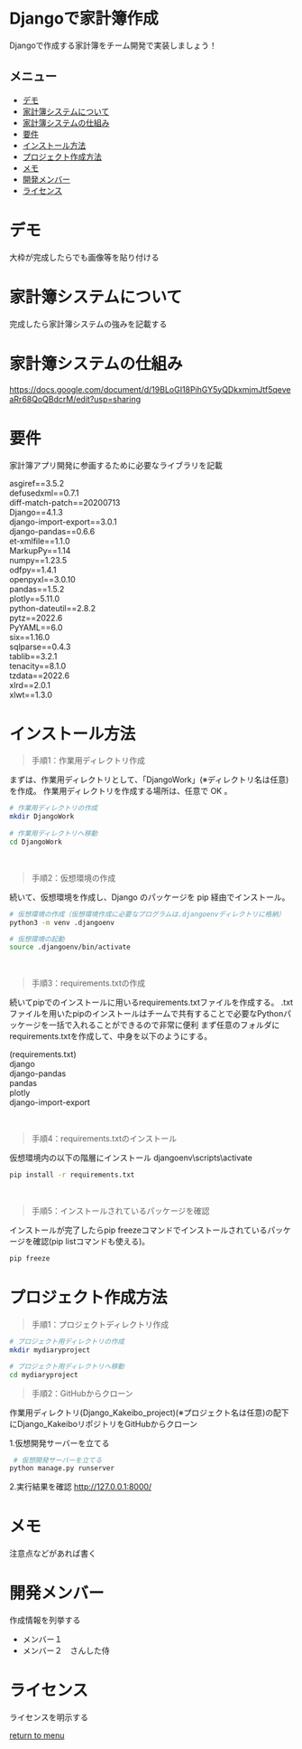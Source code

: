 # Djangoで家計簿作成
 
 Djangoで作成する家計簿をチーム開発で実装しましょう！
 
## メニュー
* [デモ](#デモ)
* [家計簿システムについて](#家計簿システムについて)
* [家計簿システムの仕組み](#家計簿システムの仕組み)
* [要件](#要件)
* [インストール方法](#インストール方法)
* [プロジェクト作成方法](#プロジェクト作成方法)
* [メモ](#メモ)
* [開発メンバー](#開発メンバー)
* [ライセンス](#ライセンス)

 
# デモ

大枠が完成したらでも画像等を貼り付ける
 
# 家計簿システムについて
 
完成したら家計簿システムの強みを記載する

# 家計簿システムの仕組み
 https://docs.google.com/document/d/19BLoGI18PihGY5yQDkxmjmJtf5qeveaRr68QoQBdcrM/edit?usp=sharing

 
# 要件
 
家計簿アプリ開発に参画するために必要なライブラリを記載

 asgiref==3.5.2
<br>
 defusedxml==0.7.1
<br>
 diff-match-patch==20200713
<br>
 Django==4.1.3
<br>
 django-import-export==3.0.1
<br>
 django-pandas==0.6.6
<br>
 et-xmlfile==1.1.0
<br>
 MarkupPy==1.14
<br>
 numpy==1.23.5
<br>
 odfpy==1.4.1
<br>
 openpyxl==3.0.10
<br>
 pandas==1.5.2
<br>
 plotly==5.11.0
<br>
 python-dateutil==2.8.2
<br>
 pytz==2022.6
<br>
 PyYAML==6.0
<br>
 six==1.16.0
<br>
 sqlparse==0.4.3
<br>
 tablib==3.2.1
<br>
 tenacity==8.1.0
<br>
 tzdata==2022.6
<br>
 xlrd==2.0.1
<br>
 xlwt==1.3.0
 
# インストール方法
 > 手順1：作業用ディレクトリ作成
 
 まずは、作業用ディレクトリとして、「DjangoWork」(※ディレクトリ名は任意)を作成。
作業用ディレクトリを作成する場所は、任意で OK 。
```bash
# 作業用ディレクトリの作成
mkdir DjangoWork
 
# 作業用ディレクトリへ移動
cd DjangoWork
```
<br>

> 手順2：仮想環境の作成

続いて、仮想環境を作成し、Django のパッケージを pip 経由でインストール。
```bash
# 仮想環境の作成（仮想環境作成に必要なプログラムは.djangoenvディレクトリに格納）
python3 -m venv .djangoenv

# 仮想環境の起動
source .djangoenv/bin/activate
```
<br>

> 手順3：requirements.txtの作成

続いてpipでのインストールに用いるrequirements.txtファイルを作成する。
.txtファイルを用いたpipのインストールはチームで共有することで必要なPythonパッケージを一括で入れることができるので非常に便利
まず任意のフォルダにrequirements.txtを作成して、中身を以下のようにする。

(requirements.txt)
<br>
django
<br>
django-pandas
<br>
pandas
<br>
plotly
<br>
django-import-export

<br>

> 手順4：requirements.txtのインストール

仮想環境内の以下の階層にインストール
djangoenv\scripts\activate
```bash
pip install -r requirements.txt
```
<br>

> 手順5：インストールされているパッケージを確認

インストールが完了したらpip freezeコマンドでインストールされているパッケージを確認(pip listコマンドも使える)。
```bash
pip freeze
```


# プロジェクト作成方法
 > 手順1：プロジェクトディレクトリ作成
 ```bash
 # プロジェクト用ディレクトリの作成
mkdir mydiaryproject

# プロジェクト用ディレクトリへ移動
cd mydiaryproject
```

 > 手順2：GitHubからクローン
 
作業用ディレクトリ(Django_Kakeibo_project)(※プロジェクト名は任意)の配下にDjango_KakeiboリポジトリをGitHubからクローン

1.仮想開発サーバーを立てる
```bash
 # 仮想開発サーバーを立てる
python manage.py runserver
```

2.実行結果を確認
http://127.0.0.1:8000/
 
# メモ
 
注意点などがあれば書く
 
# 開発メンバー
 
作成情報を列挙する
 
* メンバー１　
* メンバー２　さんした侍
 
# ライセンス
ライセンスを明示する

[return to menu](#メニュー)
 
